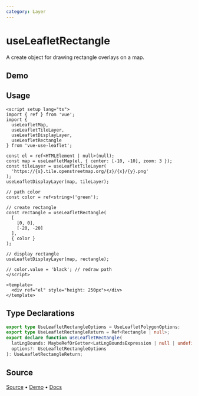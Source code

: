 ```yaml
---
category: Layer
---
```


# useLeafletRectangle

A create object for drawing rectangle overlays on a map.



## Demo

<ClientOnly>
  <Demo name="useLeafletRectangle" source-url="https://github.com/nikolaynau/vue-use-leaflet/blob/master/src/useLeafletRectangle/demo.vue" />
</ClientOnly>

## Usage

```vue
<script setup lang="ts">
import { ref } from 'vue';
import {
  useLeafletMap,
  useLeafletTileLayer,
  useLeafletDisplayLayer,
  useLeafletRectangle
} from 'vue-use-leaflet';

const el = ref<HTMLElement | null>(null);
const map = useLeafletMap(el, { center: [-10, -10], zoom: 3 });
const tileLayer = useLeafletTileLayer(
  'https://{s}.tile.openstreetmap.org/{z}/{x}/{y}.png'
);
useLeafletDisplayLayer(map, tileLayer);

// path color
const color = ref<string>('green');

// create rectangle
const rectangle = useLeafletRectangle(
  [
    [0, 0],
    [-20, -20]
  ],
  { color }
);

// display rectangle
useLeafletDisplayLayer(map, rectangle);

// color.value = 'black'; // redraw path
</script>

<template>
  <div ref="el" style="height: 250px"></div>
</template>
```

## Type Declarations

```ts
export type UseLeafletRectangleOptions = UseLeafletPolygonOptions;
export type UseLeafletRectangleReturn = Ref<Rectangle | null>;
export declare function useLeafletRectangle(
  latLngBounds: MaybeRefOrGetter<LatLngBoundsExpression | null | undefined>,
  options?: UseLeafletRectangleOptions
): UseLeafletRectangleReturn;
```

## Source

[Source](https://github.com/nikolaynau/vue-use-leaflet/blob/master/src/useLeafletRectangle/index.ts) • [Demo](https://github.com/nikolaynau/vue-use-leaflet/blob/master/src/useLeafletRectangle/demo.vue) • [Docs](https://github.com/nikolaynau/vue-use-leaflet/blob/master/src/useLeafletRectangle/index.md)
